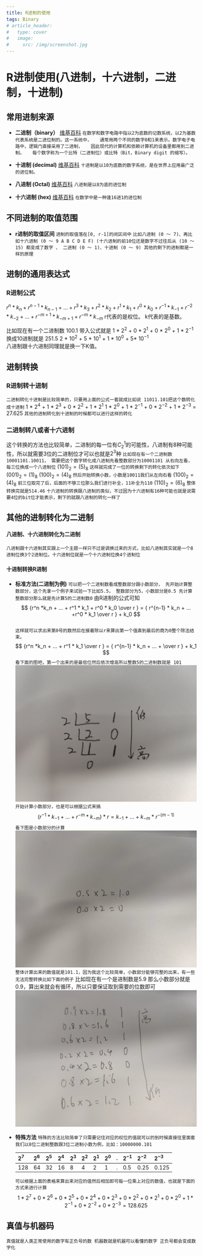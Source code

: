 ```yaml
---
title: R进制的使用
tags: Binary
# article_header:
#   type: cover
#   image:
#     src: /img/screenshot.jpg
---
```

# R进制使用(八进制，十六进制，二进制，十进制)
## **常用进制来源**
  - __二进制（binary）__  [维基百科](https://zh.wikipedia.org/wiki/%E4%BA%8C%E8%BF%9B%E5%88%B6)
``
  在数学和数字电路中指以2为底数的记数系统，以2为基数代表系统是二进位制的。这一系统中，  
  通常用两个不同的数字0和1来表示。数字电子电路中，逻辑门直接采用了二进制，  
  因此现代的计算机和依赖计算机的设备里都用到二进制。  
  每个数字称为一个比特（二进制位）或比特（Bit，Binary digit 的缩写）。
``
- __十进制 (decimal)__  [维基百科](https://zh.wikipedia.org/wiki/%E5%8D%81%E8%BF%9B%E5%88%B6)
``
  十进制是以10为底数的数字系统，是在世界上应用最广泛的进位制。
``

- __八进制 (Octal)__  [维基百科](https://zh.wikipedia.org/wiki/%E5%85%AB%E8%BF%9B%E5%88%B6)
``
   八进制是以8为底的进位制
``

- __十六进制 (hex)__  [维基百科](https://zh.wikipedia.org/wiki/%E5%8D%81%E5%85%AD%E8%BF%9B%E5%88%B6)
``
   在数学中是一种逢16进1的进位制
``
## **不同进制的取值范围**
- **r进制的取值区间**
``
进制的取值落在[0, r-1]的闭区间中
`` 
``比如八进制 (0 ～ 7)、再比如十六进制 (0 ～ 9 A B C D E F) (十六进制的前10位还是数字不过往后从 (10 ～ 15) 都变成了数字 、 二进制 (0 ～ 1)、十进制 (0 ～ 9) 其他的剩下的进制都是一样的原理
``
## **进制的通用表达式**
### **R进制公式**  
$r^n *k_n + r^{n-1} *k_{n-1} + ... + r^3 * k_3 + r^2 * k_2 + r^1 * k_1 + r^0 * k_0 + r^{-1} * k_{-1} + r^{-2} * k_{-2} + ... + r^{-m + 1} * k_{-m + 1} + r^{-m} * k_{-m}$
r代表的是权位。
k代表的是基数。  

比如现在有一个二进制数 100.1 带入公式就是 1 * $2^2$ + 0 * $2^1$ + 0 * $2^0$ + 1 * $2^{-1}$
换成10进制就是 251.5  2 * $10^2$ + 5 * $10^1$ + 1 * $10^0$ + 5* $10^{-1}$  
八进制跟十六进制同理就是换一下K值。

## **进制转换**
### **R进制转十进制**
  ``
  二进制转化十进制是比较简单的，只要用上面的公式一套就成比如说 11011.101把这个数转化成十进制
  ``
  1 * $2^4$  + 1 * $2^3$ + 0 * $2^2$ + 1 * $2^1$ 1 * $2^0$ + 1 * $2^{-1}$ + 0 * $2^{-2}$ + 1 * $2^{-3}$ = 27.625
  ``其他的进制转化到十进制的时候都可以进行这样的转化``
### **二进制转八或者十六进制**
  这个转换的方法也比较简单，二进制的每一位有$C_2^1$的可能性，八进制有8种可能性，所以就需要3位的二进制位才可以也就是$2^3$种
  ``
  比如现在有一个二进制数 10001101.10011， 需要把这个数字转化成八进制先看整数部分为10001101 从右向左看，每三位换成一个八进制位
  ``
  $(101)_2 = (5)_8$
  ``
  这样就完成了一位的转换剩下的转化依次如下
  ``
  $(001)_2 = (1)_8$ $(100)_2 = (4)_8$
  ``
  然后开始转换小数，小数是10011我们从左向右看
  ``
  $(100)_2 = (4)_8$
  ``
  前三位取完了后，后面的不够三位那么我们进行补全，11补全为110
  ``
  $(110)_2 = (6)_8$
  ``
  整体转换完就是514.46
  ``
  ``
  十六进制的转换跟八进制的类似，不过因为十六进制有16种可能也就是说需要4位的bit位才能表示，剩下的就跟八进制的转化一样了
  ``
## **其他的进制转化为二进制**
#### **八进制、十六进制转化为二进制**
  ``
  八进制跟十六进制其实跟上一个主题一样只不过是调换过来的方式，比如八进制其实就是一个8进制位换3个2进制位。十六进制位就是一个十六进制位换4个进制位
  ``
#### **十进制转换R进制**
  - **标准方法(二进制为例)**
  ``
  可以把一个二进制数看成整数部分跟小数部分，
  先开始计算整数部分，这个先拿一个例子来试验一下比如5.5， 整数部分为5，小数部分是0.5
  先计算整数部分那么就是先计算5的二进制数0
  ``
  由R进制的公式可知
  $$
  {r^n *k_n + ... + r^1 * k_1 + r^0 * k_0 \over r } = { r^{n-1} * k_n + ... +r^0 * k_1 \over r } + k_0
  $$  
  ``
  这样就可以求出来第0号的数然后在接着除以r来算出第一个值直到最后的商为0整个除法结束。
  ``
  $$
    {r^n *k_n + ... + r^1 * k_1 \over r } = { r^{n-1} * k_n + ... +  \over r } + k_1
  $$
  ``
  看下面的图吧，第一个出来的是最低位然后依次增高所以整数5的二进制数就是 101
  ``
  ![](../img/binary/DTOB.jpeg)
  ``
  开始计算小数部分，也是可以根据公式来搞
  ``
  $$
    ({ r^{-1} * k_{-1} + ... + r^{-m} * k_{-m} }) * r = k_{-1} + ... + k_{-m} * r^{-(m - 1)}
  $$
  ``
  看下图是小数部分的计算
  ``
  ![](../img/binary/DTOB-a.jpeg)
  ``
  整体计算出来的数值就是101.1，因为我这个比较简单，小数部分能够完整的出来，有一些无法完整转换比如下面的例子
  ``
  比如现在有一个是进制数是5.9 那么小数部分就是0.9，算出来就会有循环，所以只要保证取到需要的位数即可
  ![](../img/binary/DTOB-b.jpeg)
  - **特殊方法**
  ``
  特殊的方法比较简单了只需要记住对应的权位的值就可以的到时候直接往里面套 我们以8位二进制整数跟3位二进制小数为例，比如：10000000.101
  ``

    | $2^7$ | $2^6$ | $2^5$ | $2^4$ | $2^3$ | $2^2$ | $2^1$ | $2^0$ | . | $2^{-1}$ | $2^{-2}$ | $2^{-3}$ |
    |-------|-------|-------|-------|-------|-------|-------|-------|---|----------|----------|----------|
    | 128   | 64    | 32    | 16    | 8     | 4     | 2     | 1     | . | 0.5      | 0.25     | 0.125    |  

  
    ``
    可以根据上面的表格来算出来对应的值然后相加即可每一位乘上对应的数值，也就是下面的方式来进行计算
    ``
    $$
    1 * 2^7 + 0 * 2^6  + 0 * 2^5  + 0 * 2^4  + 0 * 2^3  + 0 * 2^2  + 0 * 2^1 + 0 * 2^0 + 1 * 2^{-1} + 0 * 2^{-2} + 0 * 2^{-3}  = 128.625
    $$

## **真值与机器码**
``
真值就是人类正常使用的数字有正负号的数
机器数就是机器可以看懂的数字 正负号都会变成数字化
``

<!--more-->
